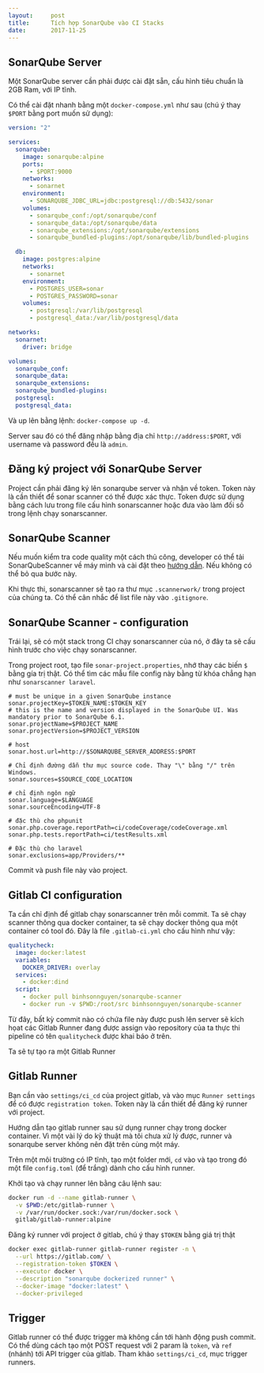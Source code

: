```yaml
---
layout:     post
title:      Tích hợp SonarQube vào CI Stacks
date:       2017-11-25
---
```


SonarQube Server
---

Một SonarQube server cần phải được cài đặt sẵn, cấu hình tiêu chuẩn là 2GB Ram, với IP 
tĩnh.

Có thể cài đặt nhanh bằng một `docker-compose.yml` như sau (chú ý thay `$PORT` bằng port
muốn sử dụng):

```yaml
version: "2"

services:
  sonarqube:
    image: sonarqube:alpine
    ports:
      - $PORT:9000
    networks:
      - sonarnet
    environment:
      - SONARQUBE_JDBC_URL=jdbc:postgresql://db:5432/sonar
    volumes:
      - sonarqube_conf:/opt/sonarqube/conf
      - sonarqube_data:/opt/sonarqube/data
      - sonarqube_extensions:/opt/sonarqube/extensions
      - sonarqube_bundled-plugins:/opt/sonarqube/lib/bundled-plugins

  db:
    image: postgres:alpine
    networks:
      - sonarnet
    environment:
      - POSTGRES_USER=sonar
      - POSTGRES_PASSWORD=sonar
    volumes:
      - postgresql:/var/lib/postgresql
      - postgresql_data:/var/lib/postgresql/data

networks:
  sonarnet:
    driver: bridge

volumes:
  sonarqube_conf:
  sonarqube_data:
  sonarqube_extensions:
  sonarqube_bundled-plugins:
  postgresql:
  postgresql_data:
```

Và up lên bằng lệnh: `docker-compose up -d`.

Server sau đó có thể đăng nhập bằng địa chỉ `http://address:$PORT`, với username và password
đều là `admin`.

Đăng ký project với SonarQube Server
---

Project cần phải đăng ký lên sonarqube server và nhận về token. Token này là cần thiết để
sonar scanner có thể được xác thực. Token được sử dụng bằng cách lưu trong file cấu hình
sonarscanner hoặc đưa vào làm đối số trong lệnh chạy sonarscanner.

SonarQube Scanner
---

Nếu muốn kiểm tra code quality một cách thủ công, developer có thể tải SonarQubeScanner
về máy mình và cài đặt theo [hướng dẫn][scanner-installation]. Nếu không có thể bỏ qua 
bước này.

Khi thực thi, sonarscanner sẽ tạo ra thư mục `.scannerwork/` trong project của chúng ta.
Có thể cân nhắc để list file này vào `.gitignore`.

SonarQube Scanner - configuration
---

Trái lại, sẽ có một stack trong CI chạy sonarscanner của nó, ở đây ta sẽ cấu hình trước
cho việc chạy sonarscanner.

Trong project root, tạo file `sonar-project.properties`, nhớ thay các biến `$` bằng 
gía trị thật. Có thể tìm các mẫu file config này bằng từ khóa chẳng hạn như `sonarscanner laravel`.

```text
# must be unique in a given SonarQube instance
sonar.projectKey=$TOKEN_NAME:$TOKEN_KEY
# this is the name and version displayed in the SonarQube UI. Was mandatory prior to SonarQube 6.1.
sonar.projectName=$PROJECT_NAME
sonar.projectVersion=$PROJECT_VERSION

# host
sonar.host.url=http://$SONARQUBE_SERVER_ADDRESS:$PORT

# Chỉ định đường dẫn thư mục source code. Thay "\" bằng "/" trên Windows.
sonar.sources=$SOURCE_CODE_LOCATION

# chỉ định ngôn ngữ
sonar.language=$LANGUAGE
sonar.sourceEncoding=UTF-8

# đặc thù cho phpunit
sonar.php.coverage.reportPath=ci/codeCoverage/codeCoverage.xml
sonar.php.tests.reportPath=ci/testResults.xml

# Đặc thù cho laravel
sonar.exclusions=app/Providers/**

```

Commit và push file này vào project.

Gitlab CI configuration
---

Ta cần chỉ định để gitlab chạy sonarscanner trên mỗi commit. Ta sẽ chạy scanner thông 
qua docker container, ta sẽ chạy docker thông qua một container có tool đó. Đây là file
`.gitlab-ci.yml` cho cấu hình như vậy:

```yaml
qualitycheck:
  image: docker:latest
  variables:
    DOCKER_DRIVER: overlay
  services:
    - docker:dind
  script:
    - docker pull binhsonnguyen/sonarqube-scanner
    - docker run -v $PWD:/root/src binhsonnguyen/sonarqube-scanner

```

Từ đây, bất kỳ commit nào có chứa file này được push lên server sẽ kích họat các Gitlab 
Runner đang được assign vào repository của ta thực thi pipeline có tên `qualitycheck` 
được khai báo ở trên.

Ta sẽ tự tạo ra một Gitlab Runner

Gitlab Runner
---

Bạn cần vào `settings/ci_cd` của project gitlab, và vào mục `Runner settings` để có được
`registration token`. Token này là cần thiết để đăng ký runner với project.

Hướng dẫn tạo gitlab runner sau sử dụng runner chạy trong docker container. Vì một vài 
lý do kỹ thuật mà tôi chưa xử lý được, runner và sonarqube server không nên đặt trên cùng
một máy.

Trên một môi trường có IP tĩnh, tạo một folder mới, `cd` vào và tạo trong đó một file `config.toml`
(để trắng) dành cho cấu hình runner.

Khởi tạo và chạy runner lên bằng câu lệnh sau:

```bash
docker run -d --name gitlab-runner \
  -v $PWD:/etc/gitlab-runner \
  -v /var/run/docker.sock:/var/run/docker.sock \
  gitlab/gitlab-runner:alpine
```

Đăng ký runner với project ở gitlab, chú ý thay `$TOKEN` bằng giá trị thật

```bash
docker exec gitlab-runner gitlab-runner register -n \
  --url https://gitlab.com/ \
  --registration-token $TOKEN \
  --executor docker \
  --description "sonarqube dockerized runner" \
  --docker-image "docker:latest" \
  --docker-privileged
```

Trigger
---

Gitlab runner có thể được trigger mà không cần tới hành động push commit. Có thể dùng 
cách tạo một POST request với 2 param là `token`, và `ref` (nhánh) tới API trigger của 
gitlab. Tham khảo `settings/ci_cd`, mục trigger runners.

[scanner-installation]: https://docs.sonarqube.org/display/SONARQUBE52/Installing+and+Configuring+SonarQube+Scanner